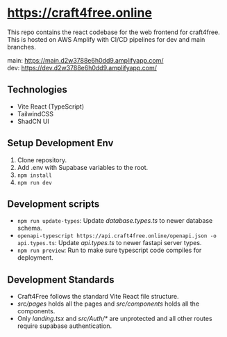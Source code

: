# https://craft4free.online 
This repo contains the react codebase for the web frontend for craft4free. This is hosted on AWS Amplify with CI/CD pipelines for dev and main branches.  
  
main: https://main.d2w3788e6h0dd9.amplifyapp.com/  
dev: https://dev.d2w3788e6h0dd9.amplifyapp.com/  

## Technologies
- Vite React (TypeScript)
- TailwindCSS
- ShadCN UI

## Setup Development Env
1. Clone repository.
2. Add .env with Supabase variables to the root.
3. `npm install`
4. `npm run dev`

## Development scripts
- `npm run update-types`: Update _database.types.ts_ to newer database schema.
- `openapi-typescript https://api.craft4free.online/openapi.json -o api.types.ts`: Update _api.types.ts_ to newer fastapi server types.
- `npm run preview`: Run to make sure typescript code compiles for deployment.

## Development Standards
- Craft4Free follows the standard Vite React file structure.
- _src/pages_ holds all the pages and _src/components_ holds all the components.
- Only _landing.tsx_ and _src/Auth/*_ are unprotected and all other routes require supabase authentication.
